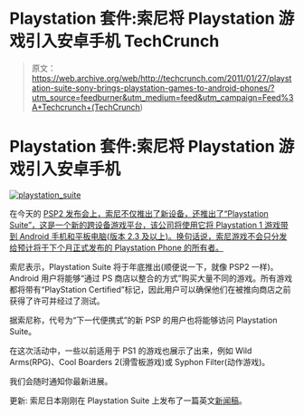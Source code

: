 # Playstation 套件:索尼将 Playstation 游戏引入安卓手机 TechCrunch

> 原文：<https://web.archive.org/web/http://techcrunch.com/2011/01/27/playstation-suite-sony-brings-playstation-games-to-android-phones/?utm_source=feedburner&utm_medium=feed&utm_campaign=Feed%3A+Techcrunch+(TechCrunch>)

# Playstation 套件:索尼将 Playstation 游戏引入安卓手机

[![](img/63308928c6cbfa693bac3eb3b5a0bddc.png "playstation_suite")](https://web.archive.org/web/20230204224817/http://www.mobilecrunch.com/2011/01/27/playstation-suite-sony-brings-playstation-games-to-android-phones/playstation_suite/)

在今天的 [PSP2 发布会上，索尼不仅推出了新设备，还推出了“Playstation Suite”，这是一个新的跨设备游戏平台，该公司将使用它将 Playstation 1 游戏带到 Android 手机和平板电脑(版本 2.3 及以上)。换句话说，索尼游戏不会只分发给预计将于下个月正式发布的 Playstation Phone 的所有者。](https://web.archive.org/web/20230204224817/http://www.crunchgear.com/2011/01/27/sony-unveils-the-psp2/)

索尼表示，Playstation Suite 将于年底推出(顺便说一下，就像 PSP2 一样)。Android 用户将能够“通过 PS 商店以整合的方式”购买大量不同的游戏。所有游戏都将带有“PlayStation Certified”标记，因此用户可以确保他们在被推向商店之前获得了许可并经过了测试。

据索尼称，代号为“下一代便携式”的新 PSP 的用户也将能够访问 Playstation Suite。

在这次活动中，一些以前适用于 PS1 的游戏也展示了出来，例如 Wild Arms(RPG)、Cool Boarders 2(滑雪板游戏)或 Syphon Filter(动作游戏)。

我们会随时通知你最新进展。

更新:
索尼日本刚刚在 Playstation Suite 上发布了一篇英文[新闻稿](https://web.archive.org/web/20230204224817/http://www.scei.co.jp/corporate/release/110127b_e.html)。